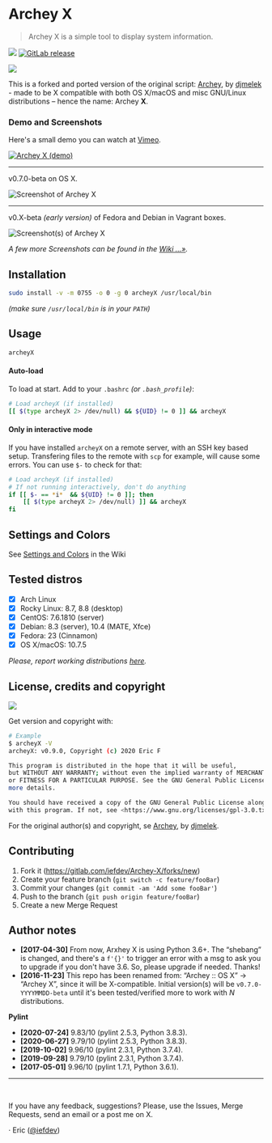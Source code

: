 # Archey X

> Archey X is a simple tool to display system information.

[![][masterBadge]][main] [![GitLab release][latestBadge]][latest]

![][pythonVersion]


This is a forked and ported version of the original script: [Archey][dja], by [djmelek][djm] - made to be X compatible with both OS X/macOS and misc GNU/Linux distributions – hence the name: Archey **X**.


### Demo and Screenshots

Here's a small demo you can watch at [Vimeo][vimeo].

[![][vimeo_poster]][vimeo]

- - -

v0.7.0-beta on OS X.

![][scrap]

- - -

v0.X-beta _(early version)_ of Fedora and Debian in Vagrant boxes.

![][x2]

_A few more Screenshots can be found in the [Wiki …»][scraps]._


## Installation

```bash
sudo install -v -m 0755 -o 0 -g 0 archeyX /usr/local/bin
```

_(make sure `/usr/local/bin` is in your `PATH`)_


## Usage

```bash
archeyX
```

#### Auto-load

To load at start. Add to your `.bashrc` _(or `.bash_profile`)_:

```bash
# Load archeyX (if installed)
[[ $(type archeyX 2> /dev/null) && ${UID} != 0 ]] && archeyX
```

#### Only in interactive mode

If you have installed `archeyX` on a remote server, with an SSH key based setup. Transfering files to the remote with `scp` for example, will cause some errors. You can use `$-` to check for that:

```bash
# Load archeyX (if installed)
# If not running interactively, don't do anything
if [[ $- == *i*  && ${UID} != 0 ]]; then
    [[ $(type archeyX 2> /dev/null) ]] && archeyX
fi
```

## Settings and Colors

See [Settings and Colors][prefs] in the Wiki


## Tested distros

- [x] Arch Linux
- [x] Rocky Linux: 8.7, 8.8 (desktop)
- [x] CentOS: 7.6.1810 (server)
- [x] Debian: 8.3 (server), 10.4 (MATE, Xfce)
- [x] Fedora: 23 (Cinnamon)
- [x] OS X/macOS: 10.7.5

_Please, report working distributions [here][iss1]._


## License, credits and copyright

![][licenseBadge]

Get version and copyright with:

```bash
# Example
$ archeyX -V
archeyX: v0.9.0, Copyright (c) 2020 Eric F

This program is distributed in the hope that it will be useful,
but WITHOUT ANY WARRANTY; without even the implied warranty of MERCHANTABILITY
or FITNESS FOR A PARTICULAR PURPOSE. See the GNU General Public License for
more details.

You should have received a copy of the GNU General Public License along
with this program. If not, see <https://www.gnu.org/licenses/gpl-3.0.txt/>.
```

For the original author(s) and copyright, se [Archey][dja], by [djmelek][djm].


## Contributing

1. Fork it (<https://gitlab.com/iefdev/Archey-X/forks/new>)
2. Create your feature branch (`git switch -c feature/fooBar`)
3. Commit your changes (`git commit -am 'Add some fooBar'`)
4. Push to the branch (`git push origin feature/fooBar`)
5. Create a new Merge Request


## Author notes

-   **[2017-04-30]** From now, Arxhey X is using Python 3.6+. The “shebang” is changed, and there's a `f'{}'` to trigger an error with a msg to ask you to upgrade if you don't have 3.6. So, please upgrade if needed. Thanks!
-   **[2016-11-23]** This repo has been renamed from: “Archey :: OS X” -> “Archey X”, since it will be X-compatible. Initial version(s) will be `v0.7.0-YYYYMMDD-beta` until it's been tested/verified more to work with _N_ distributions.

**Pylint**

-   **[2020-07-24]** 9.83/10 (pylint 2.5.3, Python 3.8.3).
-   **[2020-06-27]** 9.79/10 (pylint 2.5.3, Python 3.8.3).
-   **[2019-10-02]** 9.96/10 (pylint 2.3.1, Python 3.7.4).
-   **[2019-09-28]** 9.79/10 (pylint 2.3.1, Python 3.7.4).
-   **[2017-05-01]** 9.96/10 (pylint 1.7.1, Python 3.6.1).

- - -

 

If you have any feedback, suggestions? Please, use the Issues, Merge Requests, send an email or a post me on X.

· Eric ([@iefdev][x])

<!-- Markdown: link & image dfn's -->
[pythonVersion]: https://img.shields.io/badge/python-3.6+-FFD343.svg?logo=python&logoColor=FFD343&labelColor=3D75AD&style=plastic
[licenseBadge]: https://img.shields.io/badge/license-GPL--3.0--or--later-C00?style=plastic
[masterBadge]: https://img.shields.io/badge/main-v0.99-778899.svg?logo=gitlab&style=plastic
[latestBadge]: https://img.shields.io/badge/latest-v0.9.1-blue.svg?logo=gitlab&style=plastic
[latest]: https://gitlab.com/iefdev/Archey-X/-/releases/ "Latest tag/release"
[main]: https://gitlab.com/iefdev/Archey-X/ "main branch"
[dja]: https://github.com/djmelik/archey "Archey"
[djm]: https://github.com/djmelik "Melik Manukyan"
[vimeo]: https://vimeo.com/217440806 "Archey X (demo)"
[vimeo_poster]: https://gitlab.com/iefdev/Archey-X/raw/main/images/vimeo_poster.png "Archey X (demo)"
[scrap]: https://gitlab.com/iefdev/Archey-X/raw/main/images/screenshot.png "Screenshot of Archey X"
[scraps]: https://gitlab.com/iefdev/Archey-X/wikis/Screenshots "More Screenshots"
[x2]: https://gitlab.com/iefdev/Archey-X/wikis/_Images/screenshot_x2.png "Screenshot(s) of Archey X"
[myterm]: https://gitlab.com/iefdev/myTerm "My Terminal theme"
[about]: https://gitlab.com/iefdev/Archey-X/wikis/About "About Archey X"
[credits]: https://gitlab.com/iefdev/Archey-X/wikis/Credits "Credits and copyright"
[prefs]: https://gitlab.com/iefdev/Archey-X/wikis/Settings-and-Colors "Settings and Colors"
[iss1]: https://gitlab.com/iefdev/Archey-X/issues/1 "#1 - Verify distributions"
[x]: https://twitter.com/iefdev
